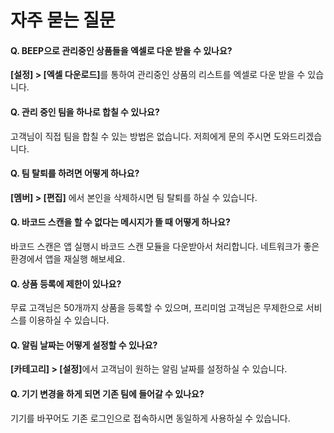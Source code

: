 # 자주 묻는 질문

#### Q. BEEP으로 관리중인 상품들을 엑셀로 다운 받을 수 있나요?
<b>[설정] > [엑셀 다운로드]</b>를 통하여 관리중인 상품의 리스트를 엑셀로 다운 받을 수 있습니다.

#### Q. 관리 중인 팀을 하나로 합칠 수 있나요?
고객님이 직접 팀을 합칠 수 있는 방법은 없습니다. 저희에게 문의 주시면 도와드리겠습니다.

#### Q. 팀 탈퇴를 하려면 어떻게 하나요?
<b>[멤버] > [편집]</b> 에서 본인을 삭제하시면 팀 탈퇴를 하실 수 있습니다.

#### Q. 바코드 스캔을 할 수 없다는 메시지가 뜰 때 어떻게 하나요?
바코드 스캔은 앱 실행시 바코드 스캔 모듈을 다운받아서 처리합니다. 네트워크가 좋은 환경에서 앱을 재실행 해보세요.

#### Q. 상품 등록에 제한이 있나요?
무료 고객님은 50개까지 상품을 등록할 수 있으며, 프리미엄 고객님은 무제한으로 서비스를 이용하실 수 있습니다.

#### Q. 알림 날짜는 어떻게 설정할 수 있나요?
<b>[카테고리] > [설정]</b>에서 고객님이 원하는 알림 날짜를 설정하실 수 있습니다.

#### Q. 기기 변경을 하게 되면 기존 팀에 들어갈 수 있나요?
기기를 바꾸어도 기존 로그인으로 접속하시면 동일하게 사용하실 수 있습니다.

